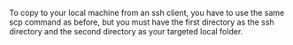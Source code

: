 To copy to your local machine from an ssh client, you have to use the same scp command as before, but you must have the first directory as the ssh directory and the second directory as your targeted local folder.
